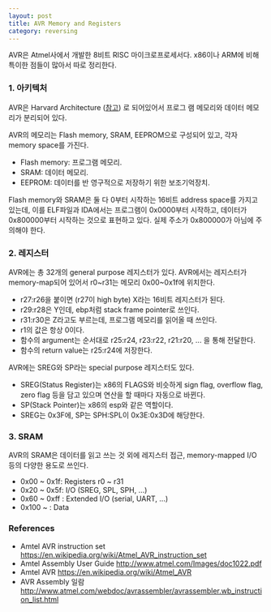 ```yaml
---
layout: post
title: AVR Memory and Registers
category: reversing
---
```


AVR은 Atmel사에서 개발한 8비트 RISC 마이크로프로세서다. x86이나 ARM에 비해 특이한 점들이 많아서 따로 정리한다.

### 1. 아키텍처

AVR은 Harvard Architecture ([참고](http://jsy6036.tistory.com/entry/%ED%8F%B0-%EB%85%B8%EC%9D%B4%EB%A7%8C-%EA%B5%AC%EC%A1%B0%EC%99%80-%ED%95%98%EB%B2%84%EB%93%9C-%EA%B5%AC%EC%A1%B0)) 로 되어있어서 프로그 램 메모리와 데이터 메모리가 분리되어 있다.

AVR의 메모리는 Flash memory, SRAM, EEPROM으로 구성되어 있고, 각자 memory space를 가진다.

- Flash memory: 프로그램 메모리.
- SRAM: 데이터 메모리.
- EEPROM: 데이터를 반 영구적으로 저장하기 위한 보조기억장치.

Flash memory와 SRAM은 둘 다 0부터 시작하는 16비트 address space를 가지고 있는데, 이를 ELF파일과 IDA에서는 프로그램이 0x0000부터 시작하고, 데이터가 0x800000부터 시작하는 것으로 표현하고 있다. 실제 주소가 0x800000가 아님에 주의해야 한다.

<!--more-->

### 2. 레지스터

AVR에는 총 32개의 general purpose 레지스터가 있다. AVR에서는 레지스터가 memory-map되어 있어서 r0~r31는 메모리 0x00~0x1f에 위치한다.

- r27:r26을 붙이면 (r27이 high byte) X라는 16비트 레지스터가 된다.
- r29:r28은 Y인데, ebp처럼 stack frame pointer로 쓰인다.
- r31:r30은 Z라고도 부르는데, 프로그램 메모리를 읽어올 때 쓰인다.
- r1의 값은 항상 0이다.
- 함수의 argument는 순서대로 r25:r24, r23:r22, r21:r20, ... 을 통해 전달한다.
- 함수의 return value는 r25:r24에 저장한다.

AVR에는 SREG와 SP라는 special purpose 레지스터도 있다.

- SREG(Status Register)는 x86의 FLAGS와 비슷하게 sign flag, overflow flag, zero flag 등을 담고 있으며 연산을 할 때마다 자동으로 바뀐다.
- SP(Stack Pointer)는 x86의 esp와 같은 역할이다.
- SREG는 0x3F에, SP는 SPH:SPL이 0x3E:0x3D에 해당한다.

### 3. SRAM

AVR의 SRAM은 데이터를 읽고 쓰는 것 외에 레지스터 접근, memory-mapped I/O 등의 다양한 용도로 쓰인다.

- 0x00 ~ 0x1f: Registers r0 ~ r31
- 0x20 ~ 0x5f: I/O (SREG, SPL, SPH, ...)
- 0x60 ~ 0xff : Extended I/O (serial, UART, ...)
- 0x100 ~ : Data

### References

- Amtel AVR instruction set <https://en.wikipedia.org/wiki/Atmel_AVR_instruction_set>
- Amtel Assembly User Guide <http://www.atmel.com/Images/doc1022.pdf>
- Amtel AVR <https://en.wikipedia.org/wiki/Atmel_AVR>
- AVR Assembly 일람 <http://www.atmel.com/webdoc/avrassembler/avrassembler.wb_instruction_list.html>

